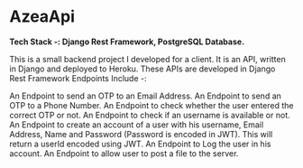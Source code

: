 # AzeaApi

**Tech Stack -: Django Rest Framework, PostgreSQL Database.**



This is a small backend project I developed for a client.
It is an API, written in Django and deployed to Heroku.
These APIs are developed in Django Rest Framework
Endpoints Include -: 

An Endpoint to send an OTP to an Email Address.
An Endpoint to send an OTP to a Phone Number.
An Endpoint to check whether the user entered the correct OTP or not.
An Endpoint to check if an username is available or not.
An Endpoint to create an account of a user with his username, Email Address, Name and Password (Password is encoded in JWT). This will return a userId encoded using JWT.
An Endpoint to Log the user in his account.
An Endpoint to allow user to post a file to the server.
